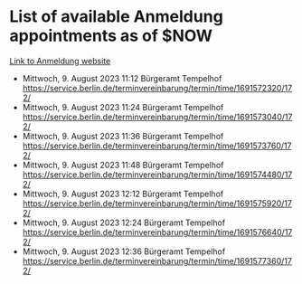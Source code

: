 # List of available Anmeldung appointments as of $NOW
[Link to Anmeldung website](https://service.berlin.de/terminvereinbarung/termin/tag.php?termin=1&anliegen[]=120686&dienstleisterlist=122210,122217,327316,122219,327312,122227,327314,122231,327346,122243,327348,122254,122252,329742,122260,329745,122262,329748,122271,327278,122273,327274,122277,327276,330436,122280,327294,122282,327290,122284,327292,122291,327270,122285,327266,122286,327264,122296,327268,150230,329760,122297,327286,122294,327284,122312,329763,122314,329775,122304,327330,122311,327334,122309,327332,317869,122281,327352,122279,329772,122283,122276,327324,122274,327326,122267,329766,122246,327318,122251,327320,122257,327322,122208,327298,122226,327300&herkunft=http%3A%2F%2Fservice.berlin.de%2Fdienstleistung%2F120686%2F)
- Mittwoch, 9. August 2023 11:12 Bürgeramt Tempelhof https://service.berlin.de/terminvereinbarung/termin/time/1691572320/172/
- Mittwoch, 9. August 2023 11:24 Bürgeramt Tempelhof https://service.berlin.de/terminvereinbarung/termin/time/1691573040/172/
- Mittwoch, 9. August 2023 11:36 Bürgeramt Tempelhof https://service.berlin.de/terminvereinbarung/termin/time/1691573760/172/
- Mittwoch, 9. August 2023 11:48 Bürgeramt Tempelhof https://service.berlin.de/terminvereinbarung/termin/time/1691574480/172/
- Mittwoch, 9. August 2023 12:12 Bürgeramt Tempelhof https://service.berlin.de/terminvereinbarung/termin/time/1691575920/172/
- Mittwoch, 9. August 2023 12:24 Bürgeramt Tempelhof https://service.berlin.de/terminvereinbarung/termin/time/1691576640/172/
- Mittwoch, 9. August 2023 12:36 Bürgeramt Tempelhof https://service.berlin.de/terminvereinbarung/termin/time/1691577360/172/
